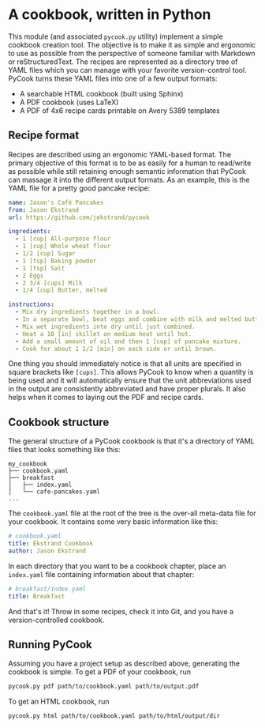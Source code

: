 A cookbook, written in Python
=============================

This module (and associated `pycook.py` utility) implement a simple cookbook
creation tool.  The objective is to make it as simple and ergonomic to use as
possible from the perspective of someone familiar with Markdown or
reStructuredText.  The recipes are represented as a directory tree of YAML
files which you can manage with your favorite version-control tool.  PyCook
turns these YAML files into one of a few output formats:

 - A searchable HTML cookbook (built using Sphinx)
 - A PDF cookbook (uses LaTeX)
 - A PDF of 4x6 recipe cards printable on Avery 5389 templates

## Recipe format

Recipes are described using an ergonomic YAML-based format.  The primary
objective of this format is to be as easily for a human to read/write as
possible while still retaining enough semantic information that PyCook can
massage it into the different output formats. As an example, this is the YAML
file for a pretty good pancake recipe:

```yaml
name: Jason's Café Pancakes
from: Jason Ekstrand
url: https://github.com/jekstrand/pycook

ingredients:
  - 1 [cup] All-purpose flour
  - 1 [cup] Whole wheat flour
  - 1/2 [cup] Sugar
  - 1 [tsp] Baking powder
  - 1 [tsp] Salt
  - 2 Eggs
  - 2 3/4 [cups] Milk
  - 1/4 [cup] Butter, melted

instructions:
  - Mix dry ingredients together in a bowl.
  - In a separate bowl, beat eggs and combine with milk and melted butter.
  - Mix wet ingredients into dry until just combined.
  - Heat a 10 [in] skillet on medium heat until hot.
  - Add a small amount of oil and then 1 [cup] of pancake mixture.
  - Cook for about 1 1/2 [min] on each side or until brown.
```

One thing you should immediately notice is that all units are specified in
square brackets like `[cups]`.  This allows PyCook to know when a quantity is
being used and it will automatically ensure that the unit abbreviations used in
the output are consistently abbreviated and have proper plurals.  It also helps
when it comes to laying out the PDF and recipe cards.

## Cookbook structure

The general structure of a PyCook cookbook is that it's a directory of YAML
files that looks something like this:

```
my_cookbook
├── cookbook.yaml
├── breakfast
│   ├── index.yaml
│   └── cafe-pancakes.yaml
...
```

The `cookbook.yaml` file at the root of the tree is the over-all meta-data file
for your cookbook.  It contains some very basic information like this:

```yaml
# cookbook.yaml
title: Ekstrand Cookbook
author: Jason Ekstrand
```

In each directory that you want to be a cookbook chapter, place an `index.yaml`
file containing information about that chapter:

```yaml
# breakfast/index.yaml
title: Breakfast
```

And that's it!  Throw in some recipes, check it into Git, and you have
a version-controlled cookbook.

## Running PyCook

Assuming you have a project setup as described above, generating the cookbook
is simple.  To get a PDF of your cookbook, run

```sh
pycook.py pdf path/to/cookbook.yaml path/to/output.pdf
```

To get an HTML cookbook, run

```sh
pycook.py html path/to/cookbook.yaml path/to/html/output/dir
```
